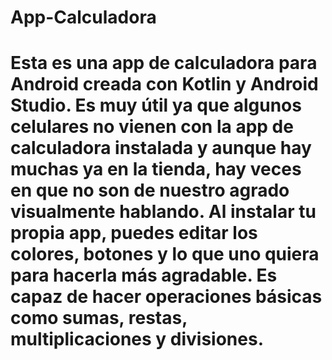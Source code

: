 # App-Calculadora
 
# Esta es una app de calculadora para Android creada con Kotlin y Android Studio. Es muy útil ya que algunos celulares no vienen con la app de calculadora instalada y aunque hay muchas ya en la tienda, hay veces en que no son de nuestro agrado visualmente hablando. Al instalar tu propia app, puedes editar los colores, botones y lo que uno quiera para hacerla más agradable. Es capaz de hacer operaciones básicas como sumas, restas, multiplicaciones y divisiones. 